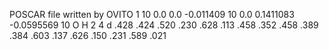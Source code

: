 POSCAR file written by OVITO
1
10 0.0 0.0
-0.011409 10 0.0
0.1411083 -0.0595569 10
O H
2 4
d
.428    .424    .520
.230    .628    .113
.458    .352    .458
.389    .384    .603
.137    .626    .150
.231    .589    .021
